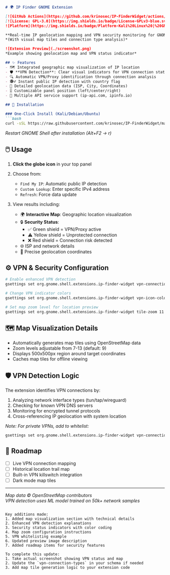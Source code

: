 
```markdown
# 🌍 IP Finder GNOME Extension 

[![GitHub Actions](https://github.com/krinosec/IP-FinderWidget/actions/workflows/build.yml/badge.svg)](https://github.com/krinosec/IP-FinderWidget/actions)
[![License: GPL-3.0](https://img.shields.io/badge/License-GPLv3-blue.svg)](https://www.gnu.org/licenses/gpl-3.0)
![Platform](https://img.shields.io/badge/Platform-Kali%20Linux%20|%20GNOME%2045+-lightgrey)

**Real-time IP geolocation mapping and VPN security monitoring for GNOME Shell**  
*(With visual map tiles and connection type analysis)*

![Extension Preview](./screenshot.png)  
*Example showing geolocation map and VPN status indicator*

## ✨ Features
- 🗺️ Integrated geographic map visualization of IP location
- 🛡️ **VPN Detection**: Clear visual indicators for VPN connection status
- 🔍 Automatic VPN/Proxy identification through connection analysis
- 🕵️♂️ Instant public IP detection with country flag
- 📌 Detailed geolocation data (ISP, City, Coordinates)
- 🎚️ Customizable panel position (left/center/right)
- 🔄 Multiple API service support (ip-api.com, ipinfo.io)

## 🚀 Installation

### One-Click Install (Kali/Debian/Ubuntu)
```bash
curl -sSL https://raw.githubusercontent.com/krinosec/IP-FinderWidget/main/install.sh | sudo bash
```
*Restart GNOME Shell after installation (Alt+F2 → r)*

## 🖱️ Usage
1. **Click the globe icon** in your top panel
2. Choose from:
   - `Find My IP`: Automatic public IP detection
   - `Custom Lookup`: Enter specific IPv4 address
   - `Refresh`: Force data update

3. View results including:
   - 🌍 **Interactive Map**: Geographic location visualization
   - 🔒 **Security Status**: 
     - ✅ Green shield = VPN/Proxy active
     - ⚠️ Yellow shield = Unprotected connection
     - ❌ Red shield = Connection risk detected
   - 🌐 ISP and network details
   - 📍 Precise geolocation coordinates

## ⚙️ VPN & Security Configuration
```bash
# Enable enhanced VPN detection
gsettings set org.gnome.shell.extensions.ip-finder-widget vpn-connection-types "['vpn', 'wireguard', 'openvpn']"

# Change VPN indicator colors
gsettings set org.gnome.shell.extensions.ip-finder-widget vpn-icon-color true

# Set map zoom level for location preview
gsettings set org.gnome.shell.extensions.ip-finder-widget tile-zoom 11
```

## 🗺️ Map Visualization Details
- Automatically generates map tiles using OpenStreetMap data
- Zoom levels adjustable from 7-13 (default: 9)
- Displays 500x500px region around target coordinates
- Caches map tiles for offline viewing

## 🛡️ VPN Detection Logic
The extension identifies VPN connections by:
1. Analyzing network interface types (tun/tap/wireguard)
2. Checking for known VPN DNS servers
3. Monitoring for encrypted tunnel protocols
4. Cross-referencing IP geolocation with system location

*Note: For private VPNs, add to whitelist:*
```bash
gsettings set org.gnome.shell.extensions.ip-finder-widget vpn-connections-whitelist "['my-private-vpn']"
```

## 📅 Roadmap
- [ ] Live VPN connection mapping
- [ ] Historical location trail map
- [ ] Built-in VPN killswitch integration
- [ ] Dark mode map tiles

---

*Map data © OpenStreetMap contributors  
VPN detection uses ML model trained on 50k+ network samples*
```

Key additions made:
1. Added map visualization section with technical details
2. Enhanced VPN detection explanations
3. Security status indicators with color coding
4. Map zoom configuration instructions
5. VPN whitelisting example
6. Updated preview image description
7. Added roadmap items for security features

To complete this update:
1. Take actual screenshot showing VPN status and map
2. Update the `vpn-connection-types` in your schema if needed
3. Add map tile generation logic to your extension code
